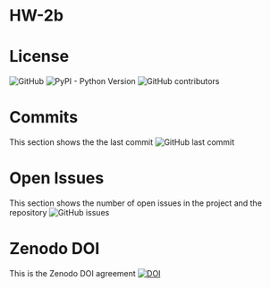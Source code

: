 # HW-2b

# License
![GitHub](https://img.shields.io/github/license/freakNewton/HW-2b)
![PyPI - Python Version](https://img.shields.io/pypi/pyversions/numpy)
![GitHub contributors](https://img.shields.io/github/contributors/freakNewton/HW-2B)

# Commits
This section shows the the last commit
![GitHub last commit](https://img.shields.io/github/last-commit/freakNewton/HW-2b)

# Open Issues
This section shows the number of open issues in the project and the repository
![GitHub issues](https://img.shields.io/github/issues/freakNewton/HW-2b)

# Zenodo DOI
This is the Zenodo DOI agreement
[![DOI](https://zenodo.org/badge/401821008.svg)](https://zenodo.org/badge/latestdoi/401821008)
